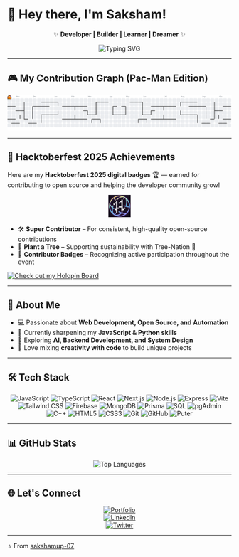 # 👋 Hey there, I'm Saksham!  

<div align="center">
  
✨ **Developer | Builder | Learner | Dreamer** ✨  

![Typing SVG](https://readme-typing-svg.herokuapp.com?font=Fira+Code&pause=1000&color=00FFB3&center=true&vCenter=true&width=600&lines=Welcome+to+my+GitHub!;Always+learning+new+things;Turning+ideas+into+reality;Code.+Create.+Innovate.)

</div>

---

## 🎮 My Contribution Graph (Pac-Man Edition)

<picture>
  <source media="(prefers-color-scheme: dark)" srcset="https://raw.githubusercontent.com/sakshamup-07/sakshamup-07/output/pacman-contribution-graph-dark.svg">
  <source media="(prefers-color-scheme: light)" srcset="https://raw.githubusercontent.com/sakshamup-07/sakshamup-07/output/pacman-contribution-graph.svg">
  <img alt="Pac-Man Contribution Graph" src="https://raw.githubusercontent.com/sakshamup-07/sakshamup-07/output/pacman-contribution-graph.svg">
</picture>

---

## 🌟 Hacktoberfest 2025 Achievements  

Here are my **Hacktoberfest 2025 digital badges** 🏆 — earned for contributing to open source and helping the developer community grow!  

<div align="center">
  <img src="hacktoberfest.png" alt="Hacktoberfest 2025 Supercontributor Badge" width="10%">
</div>


- 🛠 **Super Contributor** – For consistent, high-quality open-source contributions  
- 🌳 **Plant a Tree** – Supporting sustainability with Tree-Nation 🌱  
- 💫 **Contributor Badges** – Recognizing active participation throughout the event  

[![Check out my Holopin Board](https://holopin.me/sakshamup07)](https://holopin.io/@sakshamup07)

---

## 🚀 About Me  

- 💻 Passionate about **Web Development, Open Source, and Automation**  
- 🎯 Currently sharpening my **JavaScript & Python skills**  
- 🌱 Exploring **AI, Backend Development, and System Design**  
- 🎨 Love mixing **creativity with code** to build unique projects  

---

## 🛠️ Tech Stack  

<div align="center">

![JavaScript](https://img.shields.io/badge/-JavaScript-F7DF1E?logo=javascript&logoColor=black&style=for-the-badge)
![TypeScript](https://img.shields.io/badge/-TypeScript-3178C6?logo=typescript&logoColor=white&style=for-the-badge)
![React](https://img.shields.io/badge/-React-61DAFB?logo=react&logoColor=black&style=for-the-badge)
![Next.js](https://img.shields.io/badge/-Next.js-000000?logo=nextdotjs&logoColor=white&style=for-the-badge)
![Node.js](https://img.shields.io/badge/-Node.js-339933?logo=node.js&logoColor=white&style=for-the-badge)
![Express](https://img.shields.io/badge/-Express-000000?logo=express&logoColor=white&style=for-the-badge)
![Vite](https://img.shields.io/badge/-Vite-646CFF?logo=vite&logoColor=white&style=for-the-badge)
![Tailwind CSS](https://img.shields.io/badge/-TailwindCSS-06B6D4?logo=tailwindcss&logoColor=white&style=for-the-badge)
![Firebase](https://img.shields.io/badge/-Firebase-FFCA28?logo=firebase&logoColor=black&style=for-the-badge)
![MongoDB](https://img.shields.io/badge/-MongoDB-47A248?logo=mongodb&logoColor=white&style=for-the-badge)
![Prisma](https://img.shields.io/badge/-Prisma-2D3748?logo=prisma&logoColor=white&style=for-the-badge)
![SQL](https://img.shields.io/badge/-SQL-4479A1?logo=postgresql&logoColor=white&style=for-the-badge)
![pgAdmin](https://img.shields.io/badge/-pgAdmin-336791?logo=postgresql&logoColor=white&style=for-the-badge)
![C++](https://img.shields.io/badge/-C++-00599C?logo=cplusplus&logoColor=white&style=for-the-badge)
![HTML5](https://img.shields.io/badge/-HTML5-E34F26?logo=html5&logoColor=white&style=for-the-badge)
![CSS3](https://img.shields.io/badge/-CSS3-1572B6?logo=css3&logoColor=white&style=for-the-badge)
![Git](https://img.shields.io/badge/-Git-F05032?logo=git&logoColor=white&style=for-the-badge)
![GitHub](https://img.shields.io/badge/-GitHub-181717?logo=github&logoColor=white&style=for-the-badge)
![Puter](https://img.shields.io/badge/-Puter-0099FF?style=for-the-badge)

</div>

---

## 📊 GitHub Stats  

<div align="center">

![Top Languages](https://github-readme-stats.vercel.app/api/top-langs/?username=sakshamup-07&layout=compact&theme=tokyonight)

</div>

---

## 🌐 Let's Connect  

<div align="center">

[![Portfolio](https://img.shields.io/badge/🌍-Portfolio-00FFB3?style=for-the-badge&logo=vercel&logoColor=white)](https://your-portfolio-link.com)  
[![LinkedIn](https://img.shields.io/badge/💼-LinkedIn-0077B5?style=for-the-badge&logo=linkedin&logoColor=white)](https://linkedin.com/in/yourusername)  
[![Twitter](https://img.shields.io/badge/🐦-Twitter-1DA1F2?style=for-the-badge&logo=twitter&logoColor=white)](https://twitter.com/yourusername)  

</div>

---

⭐ From [sakshamup-07](https://github.com/sakshamup-07)
